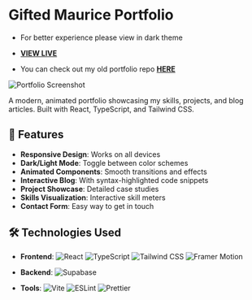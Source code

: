 # Gifted Maurice Portfolio

- For better experience please view in dark theme

- **[VIEW LIVE](https://portfolio.giftedtech.web.id)**

- You can check out my old portfolio repo **[HERE](https://github.com/mauricegift/gifted-portfolio-old)**

![Portfolio Screenshot](https://zanalydpkhnbrjipfldc.supabase.co/storage/v1/object/public/juustgifted//Screenshot%202025-04-22%20112843.png) 

A modern, animated portfolio showcasing my skills, projects, and blog articles. Built with React, TypeScript, and Tailwind CSS.

## 🚀 Features

- **Responsive Design**: Works on all devices
- **Dark/Light Mode**: Toggle between color schemes
- **Animated Components**: Smooth transitions and effects
- **Interactive Blog**: With syntax-highlighted code snippets
- **Project Showcase**: Detailed case studies
- **Skills Visualization**: Interactive skill meters
- **Contact Form**: Easy way to get in touch

## 🛠 Technologies Used

- **Frontend**: 
  ![React](https://img.shields.io/badge/-React-61DAFB?logo=react&logoColor=white)
  ![TypeScript](https://img.shields.io/badge/-TypeScript-3178C6?logo=typescript&logoColor=white)
  ![Tailwind CSS](https://img.shields.io/badge/-Tailwind_CSS-38B2AC?logo=tailwind-css&logoColor=white)
  ![Framer Motion](https://img.shields.io/badge/-Framer_Motion-0055FF?logo=framer&logoColor=white)

- **Backend**:
  ![Supabase](https://img.shields.io/badge/-Supabase-3ECF8E?logo=supabase&logoColor=white)

- **Tools**:
  ![Vite](https://img.shields.io/badge/-Vite-646CFF?logo=vite&logoColor=white)
  ![ESLint](https://img.shields.io/badge/-ESLint-4B32C3?logo=eslint&logoColor=white)
  ![Prettier](https://img.shields.io/badge/-Prettier-F7B93E?logo=prettier&logoColor=white)

